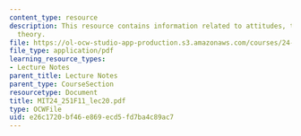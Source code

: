 ```yaml
---
content_type: resource
description: This resource contains information related to attitudes, the implicature
  theory.
file: https://ol-ocw-studio-app-production.s3.amazonaws.com/courses/24-251-introduction-to-philosophy-of-language-fall-2011/e26c1720bf46e869ecd5fd7ba4c89ac7_MIT24_251F11_lec20.pdf
file_type: application/pdf
learning_resource_types:
- Lecture Notes
parent_title: Lecture Notes
parent_type: CourseSection
resourcetype: Document
title: MIT24_251F11_lec20.pdf
type: OCWFile
uid: e26c1720-bf46-e869-ecd5-fd7ba4c89ac7
---
```

